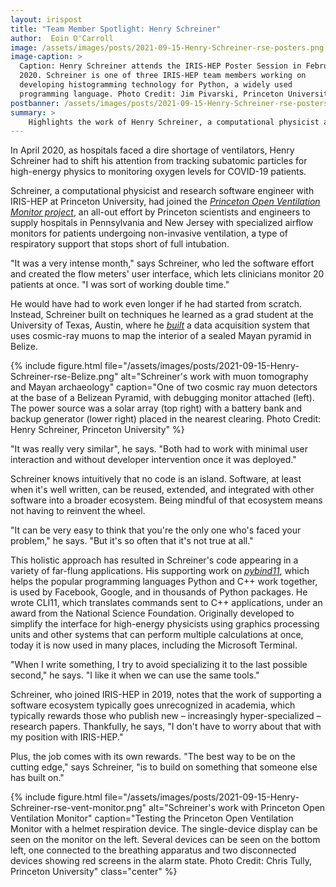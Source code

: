 ```yaml
---
layout: irispost
title: "Team Member Spotlight: Henry Schreiner"
author:  Eoin O'Carroll
image: /assets/images/posts/2021-09-15-Henry-Schreiner-rse-posters.png
image-caption: >
  Caption: Henry Schreiner attends the IRIS-HEP Poster Session in February
  2020. Schreiner is one of three IRIS-HEP team members working on
  developing histogramming technology for Python, a widely used
  programming language. Photo Credit: Jim Pivarski, Princeton University
postbanner: /assets/images/posts/2021-09-15-Henry-Schreiner-rse-posters-banner.png
summary: >
    Highlights the work of Henry Schreiner, a computational physicist and research software engineer with IRIS-HEP.
---
```


In April 2020, as hospitals faced a dire shortage of ventilators, Henry
Schreiner had to shift his attention from tracking subatomic particles
for high-energy physics to monitoring oxygen levels for COVID-19
patients.

Schreiner, a computational physicist and research software engineer with
IRIS-HEP at Princeton University, had joined the [*Princeton Open
Ventilation Monitor
project*](https://www.princeton.edu/news/2021/01/29/beyond-ventilators-princeton-engineers-design-build-and-program-noninvasive),
an all-out effort by Princeton scientists and engineers to supply
hospitals in Pennsylvania and New Jersey with specialized airflow
monitors for patients undergoing non-invasive ventilation, a type of
respiratory support that stops short of full intubation.

"It was a very intense month," says Schreiner, who led the software
effort and created the flow meters' user interface, which lets
clinicians monitor 20 patients at once. "I was sort of working double
time."

He would have had to work even longer if he had started from scratch.
Instead, Schreiner built on techniques he learned as a grad student at
the University of Texas, Austin, where he
[*built*](http://hdl.handle.net/2152/39757) a data acquisition system
that uses cosmic-ray muons to map the interior of a sealed Mayan pyramid
in Belize.

{% include figure.html
    file="/assets/images/posts/2021-09-15-Henry-Schreiner-rse-Belize.png"
    alt="Schreiner's work with muon tomography and Mayan archaeology"
    caption="One of two cosmic ray muon detectors at the base of a Belizean Pyramid, with debugging monitor attached (left). The power source was a solar array (top right) with a battery bank and backup generator (lower right) placed in the nearest clearing. Photo Credit: Henry Schreiner, Princeton University"
%}

"It was really very similar", he says. "Both had to work with minimal
user interaction and without developer intervention once it was
deployed."

Schreiner knows intuitively that no code is an island. Software, at
least when it's well written, can be reused, extended, and integrated
with other software into a broader ecosystem. Being mindful of that
ecosystem means not having to reinvent the wheel.

"It can be very easy to think that you're the only one who's faced your
problem," he says. "But it's so often that it's not true at all."

This holistic approach has resulted in Schreiner's code appearing in a
variety of far-flung applications. His supporting work on
[*pybind11*](https://pybind11.readthedocs.io/en/stable/), which helps
the popular programming languages Python and C++ work together, is used
by Facebook, Google, and in thousands of Python packages. He wrote
CLI11, which translates commands sent to C++ applications, under an
award from the National Science Foundation. Originally developed to
simplify the interface for high-energy physicists using graphics
processing units and other systems that can perform multiple
calculations at once, today it is now used in many places, including the
Microsoft Terminal.

"When I write something, I try to avoid specializing it to the last
possible second," he says. "I like it when we can use the same tools."

Schreiner, who joined IRIS-HEP in 2019, notes that the work of
supporting a software ecosystem typically goes unrecognized in academia,
which typically rewards those who publish new – increasingly
hyper-specialized – research papers. Thankfully, he says, "I don't have
to worry about that with my position with IRIS-HEP."

Plus, the job comes with its own rewards. "The best way to be on the
cutting edge," says Schreiner, "is to build on something that someone
else has built on."

{% include figure.html
    file="/assets/images/posts/2021-09-15-Henry-Schreiner-rse-vent-monitor.png"
    alt="Schreiner's work with Princeton Open Ventilation Monitor"
    caption="Testing the Princeton Open Ventilation Monitor with a helmet respiration device. The single-device display can be seen on the monitor on the left. Several devices can be seen on the bottom left, one connected to the breathing apparatus and two disconnected devices showing red screens in the alarm state. Photo Credit: Chris Tully, Princeton University"
    class="center"
%}
